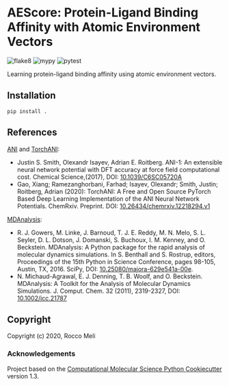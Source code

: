 # AEScore: Protein-Ligand Binding Affinity with Atomic Environment Vectors

![flake8](https://github.com/RMeli/ael/workflows/flake8/badge.svg)
![mypy](https://github.com/RMeli/ael/workflows/mypy/badge.svg)
![pytest](https://github.com/RMeli/ael/workflows/pytest/badge.svg)

Learning protein-ligand binding affinity using atomic environment vectors.

## Installation

```
pip install .
```

## References

[ANI](https://github.com/isayev/ASE_ANI) and [TorchANI](https://github.com/aiqm/torchani):

* Justin S. Smith, Olexandr Isayev, Adrian E. Roitberg. ANI-1: An extensible neural network potential with DFT accuracy at force field computational cost. Chemical Science,(2017), DOI: [10.1039/C6SC05720A](https://doi.org/10.1039/C6SC05720A)
* Gao, Xiang; Ramezanghorbani, Farhad; Isayev, Olexandr; Smith, Justin; Roitberg, Adrian (2020): TorchANI: A Free and Open Source PyTorch Based Deep Learning Implementation of the ANI Neural Network Potentials. ChemRxiv. Preprint. DOI: [10.26434/chemrxiv.12218294.v1](https://doi.org/10.26434/chemrxiv.12218294.v1)

[MDAnalysis](https://github.com/MDAnalysis/mdanalysis):

* R. J. Gowers, M. Linke, J. Barnoud, T. J. E. Reddy, M. N. Melo, S. L. Seyler, D. L. Dotson, J. Domanski, S. Buchoux, I. M. Kenney, and O. Beckstein. MDAnalysis: A Python package for the rapid analysis of molecular dynamics simulations. In S. Benthall and S. Rostrup, editors, Proceedings of the 15th Python in Science Conference, pages 98-105, Austin, TX, 2016. SciPy, DOI: [10.25080/majora-629e541a-00e](https://doi.org/10.25080/majora-629e541a-00e).
* N. Michaud-Agrawal, E. J. Denning, T. B. Woolf, and O. Beckstein. MDAnalysis: A Toolkit for the Analysis of Molecular Dynamics Simulations. J. Comput. Chem. 32 (2011), 2319-2327, DOI: [10.1002/jcc.21787](https://doi.org/10.1002/jcc.21787)

## Copyright

Copyright (c) 2020, Rocco Meli


### Acknowledgements
 
Project based on the 
[Computational Molecular Science Python Cookiecutter](https://github.com/molssi/cookiecutter-cms) version 1.3.
